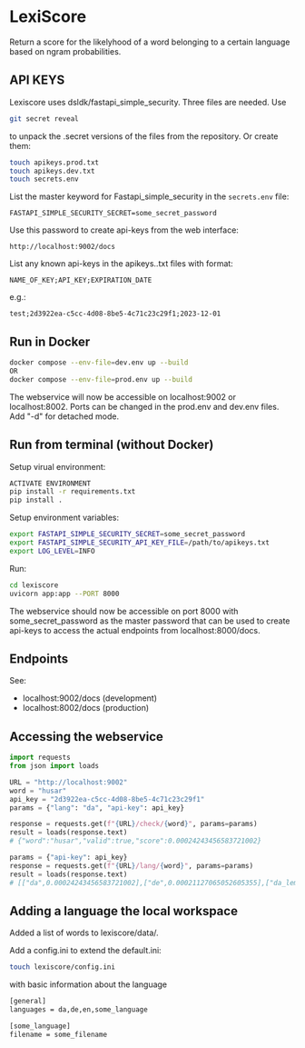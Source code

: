 # LexiScore

Return a score for the likelyhood of a word belonging to a certain language based on ngram probabilities.

## API KEYS

Lexiscore uses dsldk/fastapi_simple_security. Three files are needed. Use

```bash
git secret reveal
```

to unpack the .secret versions of the files from the repository. Or create them:

```bash
touch apikeys.prod.txt
touch apikeys.dev.txt
touch secrets.env
```

List the master keyword for Fastapi_simple_security in the `secrets.env` file:

```env
FASTAPI_SIMPLE_SECURITY_SECRET=some_secret_password
```

Use this password to create api-keys from the web interface:

```url
http://localhost:9002/docs
```

List any known api-keys in the apikeys..txt files with format:

```csv
NAME_OF_KEY;API_KEY;EXPIRATION_DATE
```

e.g.:

```csv:
test;2d3922ea-c5cc-4d08-8be5-4c71c23c29f1;2023-12-01
```

## Run in Docker

```bash
docker compose --env-file=dev.env up --build
OR
docker compose --env-file=prod.env up --build
```

The webservice will now be accessible on localhost:9002 or localhost:8002. Ports can be changed in the prod.env and dev.env files. Add "-d" for detached mode.

## Run from terminal (without Docker)

Setup virual environment:

```bash
ACTIVATE ENVIRONMENT
pip install -r requirements.txt
pip install .
```

Setup environment variables:

```bash
export FASTAPI_SIMPLE_SECURITY_SECRET=some_secret_password
export FASTAPI_SIMPLE_SECURITY_API_KEY_FILE=/path/to/apikeys.txt
export LOG_LEVEL=INFO
```

Run:

```bash
cd lexiscore
uvicorn app:app --PORT 8000
```

The webservice should now be accessible on port 8000 with some_secret_password as the master password that can be used to create api-keys to access the actual endpoints from localhost:8000/docs.

## Endpoints

See:

* localhost:9002/docs (development)
* localhost:8002/docs (production)

## Accessing the webservice

```python
import requests
from json import loads

URL = "http://localhost:9002"
word = "husar"
api_key = "2d3922ea-c5cc-4d08-8be5-4c71c23c29f1"
params = {"lang": "da", "api-key": api_key}

response = requests.get(f"{URL}/check/{word}", params=params)
result = loads(response.text)
# {"word":"husar","valid":true,"score":0.00024243456583721002}

params = {"api-key": api_key}
response = requests.get(f"{URL}/lang/{word}", params=params)
result = loads(response.text)
# [["da",0.00024243456583721002],["de",0.00021127065052605355],["da_lemma",0.0001922643763442915],["en",4.605676657984788e-06]]
```

## Adding a language the local workspace

Added a list of words to lexiscore/data/.

Add a config.ini to extend the default.ini:

```bash
touch lexiscore/config.ini
```

with basic information about the language

```txt
[general]
languages = da,de,en,some_language

[some_language]
filename = some_filename
```
